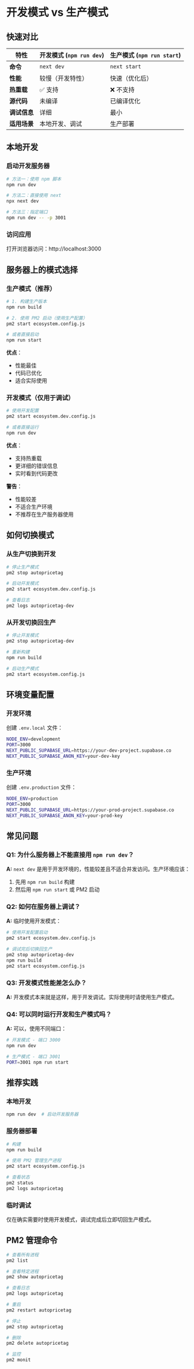 # 开发模式 vs 生产模式

## 快速对比

| 特性 | 开发模式 (`npm run dev`) | 生产模式 (`npm run start`) |
|------|------------------------|---------------------------|
| **命令** | `next dev` | `next start` |
| **性能** | 较慢（开发特性） | 快速（优化后） |
| **热重载** | ✅ 支持 | ❌ 不支持 |
| **源代码** | 未编译 | 已编译优化 |
| **调试信息** | 详细 | 最小 |
| **适用场景** | 本地开发、调试 | 生产部署 |

## 本地开发

### 启动开发服务器

```bash
# 方法一：使用 npm 脚本
npm run dev

# 方法二：直接使用 next
npx next dev

# 方法三：指定端口
npm run dev -- -p 3001
```

### 访问应用

打开浏览器访问：http://localhost:3000

## 服务器上的模式选择

### 生产模式（推荐）

```bash
# 1. 构建生产版本
npm run build

# 2. 使用 PM2 启动（使用生产配置）
pm2 start ecosystem.config.js

# 或者直接启动
npm run start
```

**优点**：
- 性能最佳
- 代码已优化
- 适合实际使用

### 开发模式（仅用于调试）

```bash
# 使用开发配置
pm2 start ecosystem.dev.config.js

# 或者直接运行
npm run dev
```

**优点**：
- 支持热重载
- 更详细的错误信息
- 实时看到代码更改

**警告**：
- 性能较差
- 不适合生产环境
- 不推荐在生产服务器使用

## 如何切换模式

### 从生产切换到开发

```bash
# 停止生产模式
pm2 stop autopricetag

# 启动开发模式
pm2 start ecosystem.dev.config.js

# 查看日志
pm2 logs autopricetag-dev
```

### 从开发切换回生产

```bash
# 停止开发模式
pm2 stop autopricetag-dev

# 重新构建
npm run build

# 启动生产模式
pm2 start ecosystem.config.js
```

## 环境变量配置

### 开发环境

创建 `.env.local` 文件：

```bash
NODE_ENV=development
PORT=3000
NEXT_PUBLIC_SUPABASE_URL=https://your-dev-project.supabase.co
NEXT_PUBLIC_SUPABASE_ANON_KEY=your-dev-key
```

### 生产环境

创建 `.env.production` 文件：

```bash
NODE_ENV=production
PORT=3000
NEXT_PUBLIC_SUPABASE_URL=https://your-prod-project.supabase.co
NEXT_PUBLIC_SUPABASE_ANON_KEY=your-prod-key
```

## 常见问题

### Q1: 为什么服务器上不能直接用 `npm run dev`？

**A:** `next dev` 是用于开发环境的，性能较差且不适合并发访问。生产环境应该：
1. 先用 `npm run build` 构建
2. 然后用 `npm run start` 或 PM2 启动

### Q2: 如何在服务器上调试？

**A:** 临时使用开发模式：
```bash
# 使用开发配置启动
pm2 start ecosystem.dev.config.js

# 调试完后切换回生产
pm2 stop autopricetag-dev
npm run build
pm2 start ecosystem.config.js
```

### Q3: 开发模式性能差怎么办？

**A:** 开发模式本来就是这样，用于开发调试。实际使用时请使用生产模式。

### Q4: 可以同时运行开发和生产模式吗？

**A:** 可以，使用不同端口：
```bash
# 开发模式 - 端口 3000
npm run dev

# 生产模式 - 端口 3001
PORT=3001 npm run start
```

## 推荐实践

### 本地开发

```bash
npm run dev  # 启动开发服务器
```

### 服务器部署

```bash
# 构建
npm run build

# 使用 PM2 管理生产进程
pm2 start ecosystem.config.js

# 查看状态
pm2 status
pm2 logs autopricetag
```

### 临时调试

仅在确实需要时使用开发模式，调试完成后立即切回生产模式。

## PM2 管理命令

```bash
# 查看所有进程
pm2 list

# 查看特定进程
pm2 show autopricetag

# 查看日志
pm2 logs autopricetag

# 重启
pm2 restart autopricetag

# 停止
pm2 stop autopricetag

# 删除
pm2 delete autopricetag

# 监控
pm2 monit
```

